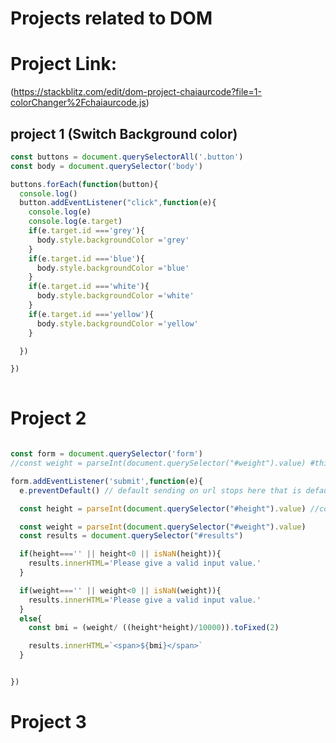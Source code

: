 # Projects related to DOM 

# Project Link: 
(https://stackblitz.com/edit/dom-project-chaiaurcode?file=1-colorChanger%2Fchaiaurcode.js)
## project 1 (Switch Background color)
``` javascript
const buttons = document.querySelectorAll('.button')
const body = document.querySelector('body')

buttons.forEach(function(button){
  console.log()
  button.addEventListener("click",function(e){
    console.log(e)
    console.log(e.target)
    if(e.target.id ==='grey'){
      body.style.backgroundColor ='grey'
    }
    if(e.target.id ==='blue'){
      body.style.backgroundColor ='blue'
    }
    if(e.target.id ==='white'){
      body.style.backgroundColor ='white'
    }
    if(e.target.id ==='yellow'){
      body.style.backgroundColor ='yellow'
    }

  })

})
   
```

# Project 2

``` javascript

const form = document.querySelector('form')
//const weight = parseInt(document.querySelector("#weight").value) #this use case will give u empty value when u reload the page

form.addEventListener('submit',function(e){
  e.preventDefault() // default sending on url stops here that is default action is stopped here 

  const height = parseInt(document.querySelector("#height").value) //convert string value to int

  const weight = parseInt(document.querySelector("#weight").value)
  const results = document.querySelector("#results")

  if(height==='' || height<0 || isNaN(height)){
    results.innerHTML='Please give a valid input value.'
  }

  if(weight==='' || weight<0 || isNaN(weight)){
    results.innerHTML='Please give a valid input value.'
  }
  else{
    const bmi = (weight/ ((height*height)/10000)).toFixed(2)

    results.innerHTML=`<span>${bmi}</span>`
  }


})

```

# Project 3

``` javascript


```




